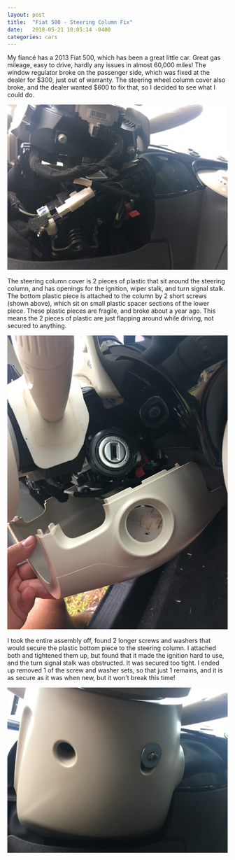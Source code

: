 ```yaml
---
layout: post
title:  "Fiat 500 - Steering Column Fix"
date:   2018-05-21 10:05:14 -0400
categories: cars
---
```


My fiancé has a 2013 Fiat 500, which has been a great little car. Great gas mileage, easy to drive, hardly any issues in almost 60,000 miles! The window regulator broke on the passenger side, which was fixed at the dealer for $300, just out of warranty. The steering wheel column cover also broke, and the dealer wanted $600 to fix that, so I decided to see what I could do.

![Fiat](/images/fiat/removed.jpg)

The steering column cover is 2 pieces of plastic that sit around the steering column, and has openings for the ignition, wiper stalk, and turn signal stalk. The bottom plastic piece is attached to the column by 2 short screws (shown above), which sit on small plastic spacer sections of the lower piece. These plastic pieces are fragile, and broke about a year ago. This means the 2 pieces of plastic are just flapping around while driving, not secured to anything.

![Fiat](/images/fiat/halfoff.jpg)

I took the entire assembly off, found 2 longer screws and washers that would secure the plastic bottom piece to the steering column. I attached both and tightened them up, but found that it made the ignition hard to use, and the turn signal stalk was obstructed. It was secured too tight. I ended up removed 1 of the screw and washer sets, so that just 1 remains, and it is as secure as it was when new, but it won't break this time!

![Fiat](/images/fiat/complete.jpg)
